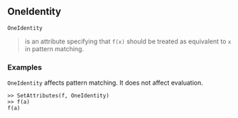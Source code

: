 ## OneIdentity

```
OneIdentity
```
> is an attribute specifying that `f(x)` should be treated as equivalent to `x` in pattern matching.    
 
### Examples
`OneIdentity` affects pattern matching. It does not affect evaluation.    
```
>> SetAttributes(f, OneIdentity)
>> f(a)    
f(a)    
```